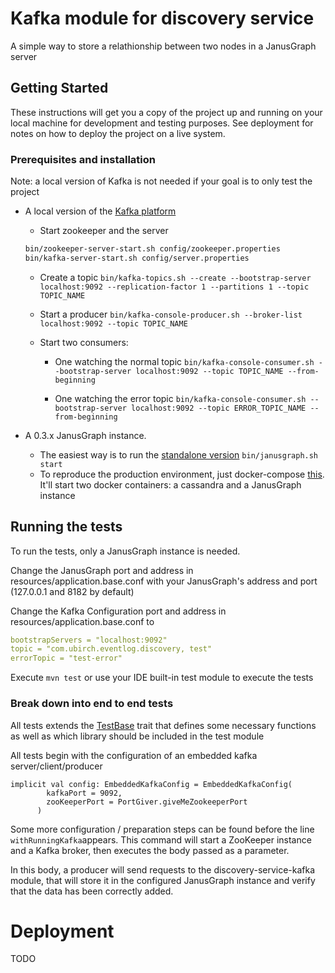 # Kafka module for discovery service
A simple way to store a relathionship between two nodes in a JanusGraph server

## Getting Started
These instructions will get you a copy of the project up and running on your local machine for development and testing 
purposes. See deployment for notes on how to deploy the project on a live system.

### Prerequisites and installation
Note: a local version of Kafka is not needed if your goal is to only test the project
* A local version of the [Kafka platform](https://kafka.apache.org/quickstart)
    * Start zookeeper and the server 
    
    ```bash 
    bin/zookeeper-server-start.sh config/zookeeper.properties
    bin/kafka-server-start.sh config/server.properties
    ```
    
    * Create a topic ```bin/kafka-topics.sh --create --bootstrap-server localhost:9092 --replication-factor 1 --partitions 1 --topic TOPIC_NAME```
    
    * Start a producer ```bin/kafka-console-producer.sh --broker-list localhost:9092 --topic TOPIC_NAME```
    
    * Start two consumers:
        * One watching the normal topic
        ```bin/kafka-console-consumer.sh --bootstrap-server localhost:9092 --topic TOPIC_NAME --from-beginning```
        
        * One watching the error topic
        ```bin/kafka-console-consumer.sh --bootstrap-server localhost:9092 --topic ERROR_TOPIC_NAME --from-beginning```
        
* A 0.3.x JanusGraph instance. 

    * The easiest way is to run the [standalone version](https://github.com/JanusGraph/janusgraph/releases/tag/v0.3.1) ```bin/janusgraph.sh start```
    * To reproduce the production environment, just docker-compose [this](https://github.com/ubirch/ubirch-discovery-service/tree/master/discovery-service-docker-jg).
    It'll start two docker containers: a cassandra and a JanusGraph instance
    
## Running the tests
To run the tests, only a JanusGraph instance is needed.

Change the JanusGraph port and address in resources/application.base.conf with your JanusGraph's address and port (127.0.0.1 and 8182 by default)

Change the Kafka Configuration port and address in resources/application.base.conf to
```yaml
bootstrapServers = "localhost:9092"
topic = "com.ubirch.eventlog.discovery, test"
errorTopic = "test-error"
```

Execute ```mvn test``` or use your IDE built-in test module to execute the tests

### Break down into end to end tests

All tests extends the [TestBase](https://github.com/ubirch/ubirch-discovery-service/blob/master/discovery-service-kafka-api/src/test/scala/com/ubirch/discovery/kafka/TestBase.scala)
trait that defines some necessary functions as well as which library should be included in the test module

All tests begin with the configuration of an embedded kafka server/client/producer

```
implicit val config: EmbeddedKafkaConfig = EmbeddedKafkaConfig(
        kafkaPort = 9092,
        zooKeeperPort = PortGiver.giveMeZookeeperPort
      )
```

Some more configuration / preparation steps can be found before the line ```withRunningKafka```appears. This command
will start a ZooKeeper instance and a Kafka broker, then executes the body passed as a parameter.

In this body, a producer will send requests to the discovery-service-kafka module, that will store it in the configured 
JanusGraph instance and verify that the data has been correctly added.
 
# Deployment
TODO    